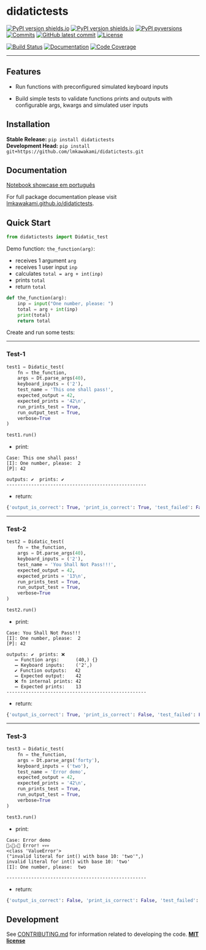 # didatictests

[![PyPI version shields.io](https://img.shields.io/pypi/status/didatictests.svg)](https://pypi.org/project/didatictests/)
[![PyPI version shields.io](https://img.shields.io/pypi/v/didatictests.svg)](https://pypi.org/project/didatictests/)
[![PyPI pyversions](https://img.shields.io/pypi/pyversions/didatictests.svg)](https://pypi.org/project/didatictests/)
[![Commits](https://img.shields.io/github/commits-since/lmkawakami/didatictests/v0.0.1.svg)](https://github.com/lmkawakami/didatictests/commits/main)
[![GitHub latest commit](https://img.shields.io/github/last-commit/lmkawakami/didatictests/main)](https://github.com/lmkawakami/didatictests/commits/main)
[![License](https://img.shields.io/github/license/lmkawakami/didatictests.svg)](https://github.com/lmkawakami/didatictests/blob/main/LICENSE)

[![Build Status](https://github.com/lmkawakami/didatictests/workflows/Build%20Main/badge.svg)](https://github.com/lmkawakami/didatictests/actions)
[![Documentation](https://github.com/lmkawakami/didatictests/workflows/Documentation/badge.svg)](https://lmkawakami.github.io/didatictests/)
[![Code Coverage](https://codecov.io/gh/lmkawakami/didatictests/branch/main/graph/badge.svg)](https://codecov.io/gh/lmkawakami/didatictests)

---

## Features

-   Run functions with preconfigured simulated keyboard inputs

-   Build simple tests to validate functions prints and outputs with configurable args, kwargs and simulated user inputs

## Installation

**Stable Release:** `pip install didatictests`<br>
**Development Head:** `pip install git+https://github.com/lmkawakami/didatictests.git`

## Documentation

[Notebook showcase em português](notebooks/exemplos.ipynb)

For full package documentation please visit [lmkawakami.github.io/didatictests](https://lmkawakami.github.io/didatictests).
## Quick Start

```python
from didatictests import Didatic_test
```

Demo function: `the_function(arg)`:
  - receives 1 argument `arg`
  - receives 1 user input `inp`
  - calculates `total = arg + int(inp)`
  - prints `total`
  - return `total`

```python
def the_function(arg):
    inp = input("One number, please: ")
    total = arg + int(inp)
    print(total)
    return total
```

Create and run some tests:

---
### Test-1

```python
test1 = Didatic_test(
    fn = the_function,
    args = Dt.parse_args(40),
    keyboard_inputs = ('2'),
    test_name = 'This one shall pass!',
    expected_output = 42,
    expected_prints = '42\n',
    run_prints_test = True,
    run_output_test = True,
    verbose=True
)

test1.run()
```
- print:
```
Case: This one shall pass!
[I]: One number, please:  2
[P]: 42

outputs: ✔️  prints: ✔️
---------------------------------------------------
```
- return:
```python
{'output_is_correct': True, 'print_is_correct': True, 'test_failed': False, 'test_done': True}
```

---
### Test-2

```python
test2 = Didatic_test(
    fn = the_function,
    args = Dt.parse_args(40),
    keyboard_inputs = ('2'),
    test_name = 'You Shall Not Pass!!!',
    expected_output = 42,
    expected_prints = '13\n',
    run_prints_test = True,
    run_output_test = True,
    verbose=True
)

test2.run()
```
- print:
```
Case: You Shall Not Pass!!!
[I]: One number, please:  2
[P]: 42

outputs: ✔️  prints: ❌
   ➖ Function args:      (40,) {}
   ➖ Keyboard inputs:    ('2',)
   ✔️ Function outputs:   42
   ➖ Expected output:    42
   ❌ fn internal prints: 42
   ➖ Expected prints:    13
---------------------------------------------------
```
- return:
```python
{'output_is_correct': True, 'print_is_correct': False, 'test_failed': False, 'test_done': True}
```

---
### Test-3

```python
test3 = Didatic_test(
    fn = the_function,
    args = Dt.parse_args('forty'),
    keyboard_inputs = ('two'),
    test_name = 'Error demo',
    expected_output = 42,
    expected_prints = '42\n',
    run_prints_test = True,
    run_output_test = True,
    verbose=True
)

test3.run()
```
- print:
```
Case: Error demo
🚨⚠️🚨⚠️🚨 Error! 💀💀💀
<class 'ValueError'>
("invalid literal for int() with base 10: 'two'",)
invalid literal for int() with base 10: 'two'
[I]: One number, please:  two

---------------------------------------------------
```
- return:
```python
{'output_is_correct': False, 'print_is_correct': False, 'test_failed': True, 'test_done': False}
```

## Development

See [CONTRIBUTING.md](CONTRIBUTING.md) for information related to developing the code.
[**MIT license**](LICENSE)

